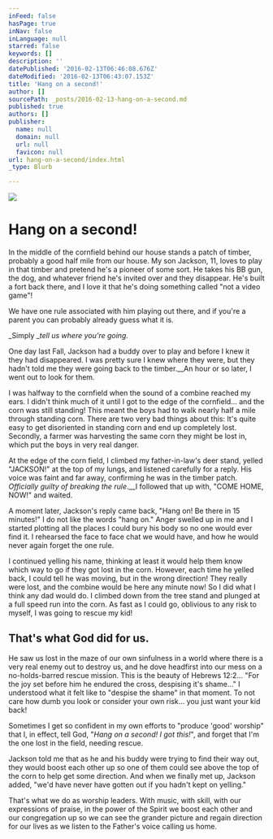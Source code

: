 ```yaml
---
inFeed: false
hasPage: true
inNav: false
inLanguage: null
starred: false
keywords: []
description: ''
datePublished: '2016-02-13T06:46:08.676Z'
dateModified: '2016-02-13T06:43:07.153Z'
title: 'Hang on a second!'
author: []
sourcePath: _posts/2016-02-13-hang-on-a-second.md
published: true
authors: []
publisher:
  name: null
  domain: null
  url: null
  favicon: null
url: hang-on-a-second/index.html
_type: Blurb

---
```

![](https://the-grid-user-content.s3-us-west-2.amazonaws.com/1c1147b3-6b3e-4b63-87f8-b547aa8cd882.jpg)

# Hang on a second!

In the middle of the cornfield behind our house stands a patch of timber, probably a good half mile from our house. My son Jackson, 11, loves to play in that timber and pretend he's a pioneer of some sort. He takes his BB gun, the dog, and whatever friend he's invited over and they disappear. He's built a fort back there, and I love it that he's doing something called "not a video game"!

We have one rule associated with him playing out there, and if you're a parent you can probably already guess what it is.

_Simply __tell us where you're going._

One day last Fall, Jackson had a buddy over to play and before I knew it they had disappeared. I was pretty sure I knew where they were, but they hadn't told me they were going back to the timber.__An hour or so later, I went out to look for them.

I was halfway to the cornfield when the sound of a combine reached my ears. I didn't think much of it until I got to the edge of the cornfield... and the corn was still standing! This meant the boys had to walk nearly half a mile through standing corn. There are two very bad things about this: It's quite easy to get disoriented in standing corn and end up completely lost. Secondly, a farmer was harvesting the same corn they might be lost in, which put the boys in very real danger.

At the edge of the corn field, I climbed my father-in-law's deer stand, yelled "JACKSON!" at the top of my lungs, and listened carefully for a reply. His voice was faint and far away, confirming he was in the timber patch.  _Officially guilty of breaking the rule_.__I followed that up with, "COME HOME, NOW!" and waited.

A moment later, Jackson's reply came back, "Hang on! Be there in 15 minutes!" I do not like the words "hang on." Anger swelled up in me and I started plotting all the places I could bury his body so no one would ever find it. I rehearsed the face to face chat we would have, and how he would never again forget the one rule.

I continued yelling his name, thinking at least it would help them know which way to go if they got lost in the corn. However, each time he yelled back, I could tell he was moving, but in the wrong direction! They really were lost, and the combine would be here any minute now! So I did what I think any dad would do. I climbed down from the tree stand and plunged at a full speed run into the corn. As fast as I could go, oblivious to any risk to myself, I was going to rescue my kid!

## That's what God did for us.

He saw us lost in the maze of our own sinfulness in a world where there is a very real enemy out to destroy us, and he dove headfirst into our mess on a no-holds-barred rescue mission. This is the beauty of Hebrews 12:2... "For the joy set before him he endured the cross, despising it's shame..." I understood what it felt like to "despise the shame" in that moment. To not care how dumb you look or consider your own risk... you just want your kid back!

Sometimes I get so confident in my own efforts to "produce 'good' worship" that I, in effect, tell God, "_Hang on a second! I got this!_", and forget that I'm the one lost in the field, needing rescue.

Jackson told me that as he and his buddy were trying to find their way out, they would boost each other up so one of them could see above the top of the corn to help get some direction. And when we finally met up, Jackson added, "we'd have never have gotten out if you hadn't kept on yelling."

That's what we do as worship leaders. With music, with skill, with our expressions of praise, in the power of the Spirit we boost each other and our congregation up so we can see the grander picture and regain direction for our lives as we listen to the Father's voice calling us home.